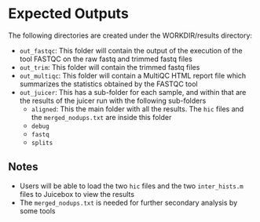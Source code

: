 # Expected Outputs
The following directories are created under the WORKDIR/results directory:

* `out_fastqc`: This folder will contain the output of the execution of the tool FASTQC  on the raw fastq and trimmed fastq files  
* `out_trim`: This folder will contain the trimmed fastq files
* `out_multiqc`: This folder will contain a MultiQC HTML report file which summarizes the statistics obtained by the FASTQC tool
* `out_juicer`: This has  a sub-folder for each sample, and within that are  the results of the juicer run with the following sub-folders
    - `aligned`: This the main folder with all the results.  The `hic` files and the `merged_nodups.txt` are inside this folder
    - `debug`
    - `fastq`
    - `splits`

## Notes
* Users will be able to load the two `hic` files and the two `inter_hists.m` files to Juicebox to view the results
* The `merged_nodups.txt` is needed for further secondary analysis by some tools
